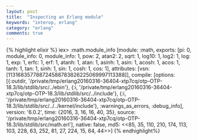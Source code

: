 ```yaml
---
layout: post
title:  "Inspecting an Erlang module"
keywords: "interop, erlang"
category: "erlang"
comments: true
---
```


{% highlight elixir %}
 iex> :math.module_info
 [module: :math,
  exports: [pi: 0, module_info: 0, module_info: 1, pow: 2, atan2: 2, sqrt: 1,
   log10: 1, log2: 1, log: 1, exp: 1, erfc: 1, erf: 1, atanh: 1, atan: 1,
   asinh: 1, asin: 1, acosh: 1, acos: 1, tanh: 1, tan: 1, sinh: 1, sin: 1,
   cosh: 1, cos: 1],
  attributes: [vsn: [113168357788724588783826225069997113388]],
  compile: [options: [{:outdir,
     '/private/tmp/erlang20160316-36404-xtp7cq/otp-OTP-18.3/lib/stdlib/src/../ebin'},
    {:i,
     '/private/tmp/erlang20160316-36404-xtp7cq/otp-OTP-18.3/lib/stdlib/src/../include'},
    {:i,
     '/private/tmp/erlang20160316-36404-xtp7cq/otp-OTP-18.3/lib/stdlib/src/../../kernel/include'},
    :warnings_as_errors, :debug_info], version: '6.0.2',
   time: {2016, 3, 16, 16, 40, 35},
   source: '/private/tmp/erlang20160316-36404-xtp7cq/otp-OTP-18.3/lib/stdlib/src/math.erl'],
  native: false,
  md5: <<85, 35, 110, 210, 174, 113, 103, 228, 63, 252, 81, 27, 224, 15, 64,
    44>>]
 {% endhighlight%}
